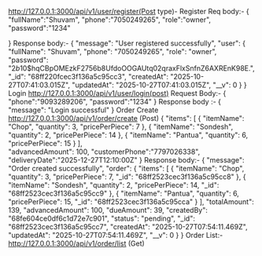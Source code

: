 http://127.0.0.1:3000/api/v1/user/register(Post type)- Register
Req body:- 
{
    "fullName":"Shuvam",
    "phone":"7050249265",
    "role":"owner",
    "password":"1234"
    
}
Response body:-
{
    "message": "User registered successfully",
    "user": {
        "fullName": "Shuvam",
        "phone": "7050249265",
        "role": "owner",
        "password": "$2b$10$hqCBpOMEzkF2756b8UfdoOOGAUtq02qraxFlxSnfnZ6AXREnK98E.",
        "_id": "68ff220fcec3f136a5c95cc3",
        "createdAt": "2025-10-27T07:41:03.015Z",
        "updatedAt": "2025-10-27T07:41:03.015Z",
        "__v": 0
    }
}
Login
http://127.0.0.1:3000/api/v1/user/login(post)
Request Body:-
{
    "phone":"9093289206",
    "password":"1234"
}
Response body :-
{
    "message": "Login successful"
}
Order Create
http://127.0.0.1:3000/api/v1/order/create (Post)
{
    "items": [
      {
        "itemName": "Chop",
        "quantity": 3,
        "pricePerPiece": 7
      },
       {
        "itemName": "Sondesh",
        "quantity": 2,
        "pricePerPiece": 14
      },
      {
        "itemName": "Pantua",
        "quantity": 6,
        "pricePerPiece": 15
      }
    ],  
    "advancedAmount": 100,
    "customerPhone":"7797026338",
    "deliveryDate":"2025-12-27T12:10:00Z"
  }
  Response body:-
  {
    "message": "Order created successfully",
    "order": {
        "items": [
            {
                "itemName": "Chop",
                "quantity": 3,
                "pricePerPiece": 7,
                "_id": "68ff2523cec3f136a5c95cc8"
            },
            {
                "itemName": "Sondesh",
                "quantity": 2,
                "pricePerPiece": 14,
                "_id": "68ff2523cec3f136a5c95cc9"
            },
            {
                "itemName": "Pantua",
                "quantity": 6,
                "pricePerPiece": 15,
                "_id": "68ff2523cec3f136a5c95cca"
            }
        ],
        "totalAmount": 139,
        "advancedAmount": 100,
        "dueAmount": 39,
        "createdBy": "68fe604ce0df6c1d72e7c901",
        "status": "pending",
        "_id": "68ff2523cec3f136a5c95cc7",
        "createdAt": "2025-10-27T07:54:11.469Z",
        "updatedAt": "2025-10-27T07:54:11.469Z",
        "__v": 0
    }
}
Order List:-
http://127.0.0.1:3000/api/v1/order/list (Get)